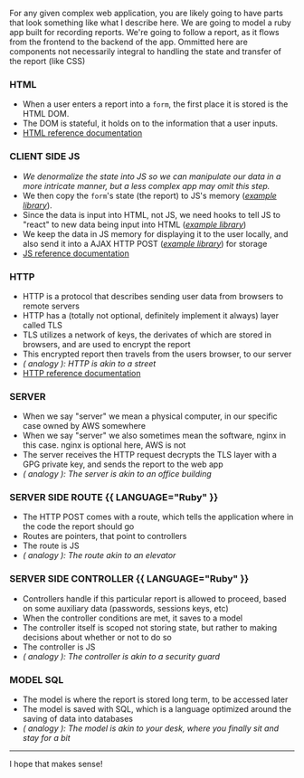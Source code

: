 For any given complex web application, you are likely going to have parts that look something like what I describe here. We are going to model a ruby app built for recording reports. We're going to follow a report, as it flows from the frontend to the backend of the app. Ommitted here are components not necessarily integral to handling the state and transfer of the report (like CSS)

### HTML

- When a user enters a report into a `form`, the first place it is stored is the HTML DOM.
- The DOM is stateful, it holds on to the information that a user inputs.
- [HTML reference documentation](https://developer.mozilla.org/en-US/docs/Web/HTML)

### CLIENT SIDE JS

- _We denormalize the state into JS so we can manipulate our data in a more intricate manner, but a less complex app may omit this step._
- We then copy the `form`'s state (the report) to JS's memory (_[example library](https://api.jquery.com/serializeArray/)_).
- Since the data is input into HTML, not JS, we need hooks to tell JS to "react" to new data being input into HTML (_[example library](http://reactivex.io/rxjs)_)
- We keep the data in JS memory for displaying it to the user locally, and also send it into a AJAX HTTP POST (_[example library](https://angular.io/guide/http)_) for storage
- [JS reference documentation](https://developer.mozilla.org/en-US/docs/Web/Javascript)


### HTTP

- HTTP is a protocol that describes sending user data from browsers to remote servers
- HTTP has a (totally not optional, definitely implement it always) layer called TLS
- TLS utilizes a network of keys, the derivates of which are stored in browsers, and are used to encrypt the report
- This encrypted report then travels from the users browser, to our server
- _( analogy ): HTTP is akin to a street_
- [HTTP reference documentation](https://developer.mozilla.org/en-US/docs/Web/HTTP/Overview)

### SERVER

- When we say "server" we mean a physical computer, in our specific case owned by AWS somewhere
- When we say "server" we also sometimes mean the software, nginx in this case. nginx is optional here, AWS is not
- The server receives the HTTP request decrypts the TLS layer with a GPG private key, and sends the report to the web app
- _( analogy ): The server is akin to an office building_

### SERVER SIDE ROUTE {{ LANGUAGE="Ruby" }}

- The HTTP POST comes with a route, which tells the application where in the code the report should go
- Routes are pointers, that point to controllers
- The route is JS
- _( analogy ): The route akin to an elevator_

### SERVER SIDE CONTROLLER {{ LANGUAGE="Ruby" }}

- Controllers handle if this particular report is allowed to proceed, based on some auxiliary data (passwords, sessions keys, etc)
- When the controller conditions are met, it saves to a model
- The controller itself is scoped not storing state, but rather to making decisions about whether or not to do so
- The controller is JS
- _( analogy ): The controller is akin to a security guard_

### MODEL SQL

- The model is where the report is stored long term, to be accessed later
- The model is saved with SQL, which is a language optimized around the saving of data into databases
- _( analogy ): The model is akin to your desk, where you finally sit and stay for a bit_

------

I hope that makes sense!
